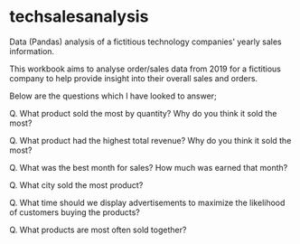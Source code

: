 # techsalesanalysis
Data (Pandas) analysis of a fictitious technology companies' yearly sales information.

This workbook aims to analyse order/sales data from 2019 for a fictitious company to help provide insight into their overall sales and orders.

Below are the questions which I have looked to answer;

Q. What product sold the most by quantity? Why do you think it sold the most?

Q. What product had the highest total revenue? Why do you think it sold the most?

Q. What was the best month for sales? How much was earned that month?

Q. What city sold the most product?

Q. What time should we display advertisements to maximize the likelihood of customers buying the products?

Q. What products are most often sold together?
